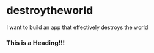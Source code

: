 # destroytheworld
I want to build an app that effectively destroys the world

### This is a Heading!!!

